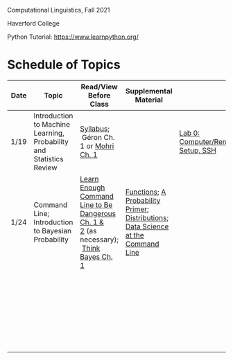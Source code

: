 Computational Linguistics, Fall 2021

Haverford College

Python Tutorial: https://www.learnpython.org/

# Schedule of Topics


| Date | Topic                                                               | Read/View Before Class                                                                                                                                                                               | Supplemental Material                                                                                                                                                                                                                                                                                                  |                                                   | Due |
| ---- | ------------------------------------------------------------------- | ---------------------------------------------------------------------------------------------------------------------------------------------------------------------------------------------------- | ---------------------------------------------------------------------------------------------------------------------------------------------------------------------------------------------------------------------------------------------------------------------------------------------------------------------- | ------------------------------------------------- | --- |
| 1/19 | Introduction to Machine Learning, Probability and Statistics Review | [Syllabus](syllabus.md);<br/> Géron Ch. 1 or [Mohri Ch. 1](https://cs.nyu.edu/~mohri/mlbook/)                                                                                                        |                                                                                                                                                                                                                                                                                                                        | [Lab 0: Computer/Remote Setup, SSH](labs/lab0.md) |     |
| 1/24 | Command Line; Introduction to Bayesian Probability                  | [Learn Enough Command Line to Be Dangerous Ch. 1 & 2](https://www.learnenough.com/command-line-tutorial/basics) (as necessary);<br/> [Think Bayes Ch. 1](https://allendowney.github.io/ThinkBayes2/) | [Functions](https://www.youtube.com/watch?v=MjeXZ7Ea89g); [A Probability Primer](https://www.sjsu.edu/faculty/gerstman/StatPrimer/probability.pdf); [Distributions](https://www.youtube.com/watch?v=qc5QewourIU&feature=youtu.be);<br/>[Data Science at the Command Line](https://datascienceatthecommandline.com/2e/) |                                                   |     |
|      |                                                                     |                                                                                                                                                                                                      |                                                                                                                                                                                                                                                                                                                        |                                                   |     |
|      |                                                                     |                                                                                                                                                                                                      |                                                                                                                                                                                                                                                                                                                        |                                                   |     |
|      |                                                                     |                                                                                                                                                                                                      |                                                                                                                                                                                                                                                                                                                        |                                                   |     |
|      |                                                                     |                                                                                                                                                                                                      |                                                                                                                                                                                                                                                                                                                        |                                                   |     |
|      |                                                                     |                                                                                                                                                                                                      |                                                                                                                                                                                                                                                                                                                        |                                                   |     |
|      |                                                                     |                                                                                                                                                                                                      |                                                                                                                                                                                                                                                                                                                        |                                                   |     |
|      |                                                                     |                                                                                                                                                                                                      |                                                                                                                                                                                                                                                                                                                        |                                                   |     |
|      |                                                                     |                                                                                                                                                                                                      |                                                                                                                                                                                                                                                                                                                        |                                                   |     |
|      |                                                                     |                                                                                                                                                                                                      |                                                                                                                                                                                                                                                                                                                        |                                                   |     |
|      |                                                                     |                                                                                                                                                                                                      |                                                                                                                                                                                                                                                                                                                        |                                                   |     |
|      |                                                                     |                                                                                                                                                                                                      |                                                                                                                                                                                                                                                                                                                        |                                                   |     |
|      |                                                                     |                                                                                                                                                                                                      |                                                                                                                                                                                                                                                                                                                        |                                                   |     |
|      |                                                                     |                                                                                                                                                                                                      |                                                                                                                                                                                                                                                                                                                        |                                                   |     |
|      |                                                                     |                                                                                                                                                                                                      |                                                                                                                                                                                                                                                                                                                        |                                                   |     |
|      |                                                                     |                                                                                                                                                                                                      |                                                                                                                                                                                                                                                                                                                        |                                                   |     |
|      |                                                                     |                                                                                                                                                                                                      |                                                                                                                                                                                                                                                                                                                        |                                                   |     |
|      |                                                                     |                                                                                                                                                                                                      |                                                                                                                                                                                                                                                                                                                        |                                                   |     |
|      |                                                                     |                                                                                                                                                                                                      |                                                                                                                                                                                                                                                                                                                        |                                                   |     |
|      |                                                                     |                                                                                                                                                                                                      |                                                                                                                                                                                                                                                                                                                        |                                                   |     |
|      |                                                                     |                                                                                                                                                                                                      |                                                                                                                                                                                                                                                                                                                        |                                                   |     |
|      |                                                                     |                                                                                                                                                                                                      |                                                                                                                                                                                                                                                                                                                        |                                                   |     |
|      |                                                                     |                                                                                                                                                                                                      |                                                                                                                                                                                                                                                                                                                        |                                                   |     |
|      |                                                                     |                                                                                                                                                                                                      |                                                                                                                                                                                                                                                                                                                        |                                                   |     |
|      |                                                                     |                                                                                                                                                                                                      |                                                                                                                                                                                                                                                                                                                        |                                                   |     |
|      |                                                                     |                                                                                                                                                                                                      |                                                                                                                                                                                                                                                                                                                        |                                                   |     |
|      |                                                                     |                                                                                                                                                                                                      |                                                                                                                                                                                                                                                                                                                        |                                                   |     |
|      |                                                                     |                                                                                                                                                                                                      |                                                                                                                                                                                                                                                                                                                        |                                                   |     |
|      |                                                                     |                                                                                                                                                                                                      |                                                                                                                                                                                                                                                                                                                        |                                                   |     |
|      |                                                                     |                                                                                                                                                                                                      |                                                                                                                                                                                                                                                                                                                        |                                                   |     |
|      |                                                                     |                                                                                                                                                                                                      |                                                                                                                                                                                                                                                                                                                        |                                                   |     |
|      |                                                                     |                                                                                                                                                                                                      |                                                                                                                                                                                                                                                                                                                        |                                                   |     |
